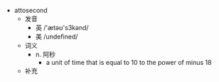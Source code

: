 - attosecond
  - 发音
    - 英 /'ætəʊ's3kənd/
    - 美 /undefined/
  - 词义
    - n. 阿秒
      - a unit of time that is equal to 10 to the power of  minus  18
  - 补充